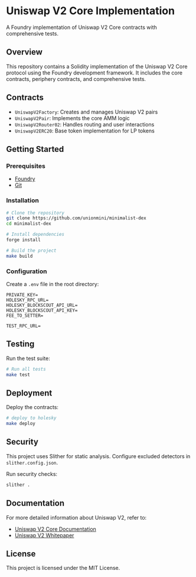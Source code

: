 # Uniswap V2 Core Implementation

A Foundry implementation of Uniswap V2 Core contracts with comprehensive tests.

## Overview

This repository contains a Solidity implementation of the Uniswap V2 Core protocol using the Foundry development framework. It includes the core contracts, periphery contracts, and comprehensive tests.

## Contracts

- `UniswapV2Factory`: Creates and manages Uniswap V2 pairs
- `UniswapV2Pair`: Implements the core AMM logic
- `UniswapV2Router02`: Handles routing and user interactions
- `UniswapV2ERC20`: Base token implementation for LP tokens

## Getting Started

### Prerequisites

- [Foundry](https://book.getfoundry.sh/getting-started/installation)
- [Git](https://git-scm.com/downloads)

### Installation

```bash
# Clone the repository
git clone https://github.com/unionmini/minimalist-dex
cd minimalist-dex

# Install dependencies
forge install

# Build the project
make build
```

### Configuration

Create a `.env` file in the root directory:

```env
PRIVATE_KEY=
HOLESKY_RPC_URL=
HOLESKY_BLOCKSCOUT_API_URL=
HOLESKY_BLOCKSCOUT_API_KEY=
FEE_TO_SETTER=

TEST_RPC_URL=
```

## Testing

Run the test suite:

```bash
# Run all tests
make test
```

## Deployment

Deploy the contracts:

```bash
# deploy to holesky
make deploy
```

## Security

This project uses Slither for static analysis. Configure excluded detectors in `slither.config.json`.

Run security checks:

```bash
slither .
```

## Documentation

For more detailed information about Uniswap V2, refer to:

- [Uniswap V2 Core Documentation](https://docs.uniswap.org/contracts/v2/overview)
- [Uniswap V2 Whitepaper](https://uniswap.org/whitepaper.pdf)

## License

This project is licensed under the MIT License.
